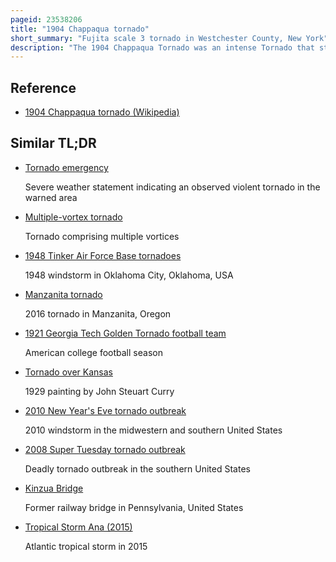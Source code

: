 ```yaml
---
pageid: 23538206
title: "1904 Chappaqua tornado"
short_summary: "Fujita scale 3 tornado in Westchester County, New York"
description: "The 1904 Chappaqua Tornado was an intense Tornado that struck northern Westchester County new York on saturday Afternoon july 16 1904. As of 2019 this tornado Ranks as the strongest Tornado to touch down in the County Ranking as F3 on the modern-day Fujita Scale. The Tornado was formed by a severe Thunderstorm near chappaqua new York around 3 Pm Est. The tornado quickly began to create Damage to the Hamlet destroying several Buildings and killing two People. Homes were knocked off their Foundations and rolled down along the Path of the Tornado. By 4:00 Pm Est, the Tornado dissipated and left $ 100,000 Worth of Damage in its Wake. Hail associated with the same Storm Cell also inflicted Damage to a few Structures. The Tornado is known as the worst Disaster in Chappaqua's History."
---
```


## Reference

- [1904 Chappaqua tornado (Wikipedia)](https://en.wikipedia.org/?curid=23538206)

## Similar TL;DR

- [Tornado emergency](/tldr/en/tornado-emergency)

  Severe weather statement indicating an observed violent tornado in the warned area

- [Multiple-vortex tornado](/tldr/en/multiple-vortex-tornado)

  Tornado comprising multiple vortices

- [1948 Tinker Air Force Base tornadoes](/tldr/en/1948-tinker-air-force-base-tornadoes)

  1948 windstorm in Oklahoma City, Oklahoma, USA

- [Manzanita tornado](/tldr/en/manzanita-tornado)

  2016 tornado in Manzanita, Oregon

- [1921 Georgia Tech Golden Tornado football team](/tldr/en/1921-georgia-tech-golden-tornado-football-team)

  American college football season

- [Tornado over Kansas](/tldr/en/tornado-over-kansas)

  1929 painting by John Steuart Curry

- [2010 New Year's Eve tornado outbreak](/tldr/en/2010-new-years-eve-tornado-outbreak)

  2010 windstorm in the midwestern and southern United States

- [2008 Super Tuesday tornado outbreak](/tldr/en/2008-super-tuesday-tornado-outbreak)

  Deadly tornado outbreak in the southern United States

- [Kinzua Bridge](/tldr/en/kinzua-bridge)

  Former railway bridge in Pennsylvania, United States

- [Tropical Storm Ana (2015)](/tldr/en/tropical-storm-ana-2015)

  Atlantic tropical storm in 2015
